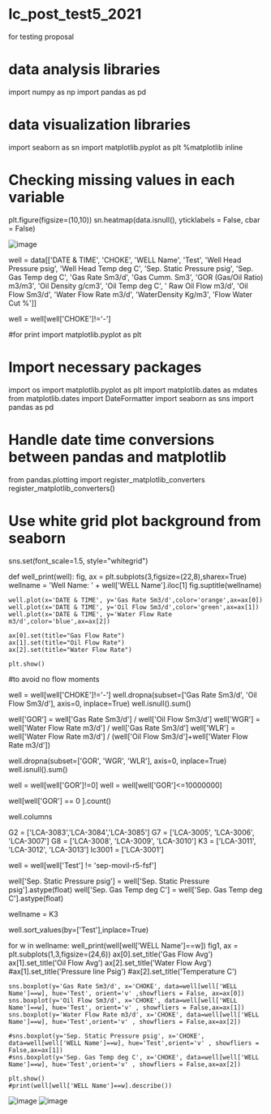 # lc_post_test5_2021
for testing proposal


# data analysis libraries
import numpy as np
import pandas as pd

# data visualization libraries
import seaborn as sn
import matplotlib.pyplot as plt
%matplotlib inline


# Checking missing values in each variable
plt.figure(figsize=(10,10))
sn.heatmap(data.isnull(), yticklabels = False, cbar = False)



![image](https://user-images.githubusercontent.com/31476977/114443167-beeb5380-9ba3-11eb-86d3-9c3846ca99b4.png)

well = data[['DATE & TIME', 'CHOKE', 'WELL Name', 'Test', 'Well Head Pressure  psig',
       'Well Head Temp deg C', 'Sep. Static Pressure psig',
       'Sep. Gas Temp deg C', 'Gas Rate Sm3/d',
       'Gas Cumm. Sm3', 'GOR (Gas/Oil Ratio) m3/m3', 'Oil Density  g/cm3',
       'Oil Temp deg C', ' Raw Oil Flow  m3/d', 'Oil Flow Sm3/d',
       'Water Flow Rate m3/d', 'WaterDensity Kg/m3', 'Flow Water Cut  %']]

well = well[well['CHOKE']!='-']

#for print
import matplotlib.pyplot as plt
# Import necessary packages
import os
import matplotlib.pyplot as plt
import matplotlib.dates as mdates
from matplotlib.dates import DateFormatter
import seaborn as sns
import pandas as pd

# Handle date time conversions between pandas and matplotlib
from pandas.plotting import register_matplotlib_converters
register_matplotlib_converters()

# Use white grid plot background from seaborn
sns.set(font_scale=1.5, style="whitegrid")

def well_print(well):
    fig, ax = plt.subplots(3,figsize=(22,8),sharex=True)
    wellname = 'Well Name: ' + well['WELL Name'].iloc[1]
    fig.suptitle(wellname)

    well.plot(x='DATE & TIME', y='Gas Rate Sm3/d',color='orange',ax=ax[0])
    well.plot(x='DATE & TIME', y='Oil Flow Sm3/d',color='green',ax=ax[1])
    well.plot(x='DATE & TIME', y='Water Flow Rate m3/d',color='blue',ax=ax[2])

    ax[0].set(title="Gas Flow Rate")
    ax[1].set(title="Oil Flow Rate")
    ax[2].set(title="Water Flow Rate")
   
    plt.show()
    
    
    
#to avoid no flow moments

well = well[well['CHOKE']!='-']
well.dropna(subset=['Gas Rate Sm3/d', 'Oil Flow Sm3/d'], axis=0, inplace=True)
well.isnull().sum()

well['GOR'] = well['Gas Rate Sm3/d'] / well['Oil Flow Sm3/d']
well['WGR'] = well['Water Flow Rate m3/d'] / well['Gas Rate Sm3/d']
well['WLR'] = well['Water Flow Rate m3/d'] / (well['Oil Flow Sm3/d']+well['Water Flow Rate m3/d'])

well.dropna(subset=['GOR', 'WGR', 'WLR'], axis=0, inplace=True)
well.isnull().sum()

well = well[well['GOR']!=0]
well = well[well['GOR']<=10000000]

well[well['GOR'] == 0 ].count()

well.columns


G2 = ['LCA-3083','LCA-3084','LCA-3085']
G7 = ['LCA-3005', 'LCA-3006', 'LCA-3007']
G8 = ['LCA-3008', 'LCA-3009', 'LCA-3010']
K3 = ['LCA-3011', 'LCA-3012', 'LCA-3013']
lc3001 = ['LCA-3001']

well = well[well['Test'] != 'sep-movil-r5-fsf']

well['Sep. Static Pressure psig'] = well['Sep. Static Pressure psig'].astype(float)
well['Sep. Gas Temp deg C'] = well['Sep. Gas Temp deg C'].astype(float)

wellname = K3

well.sort_values(by=['Test'],inplace=True)

for w in wellname:
    well_print(well[well['WELL Name']==w])
    fig1, ax = plt.subplots(1,3,figsize=(24,6))
    ax[0].set_title('Gas Flow Avg')
    ax[1].set_title('Oil Flow Avg')
    ax[2].set_title('Water Flow Avg')
    #ax[1].set_title('Pressure line Psig')
    #ax[2].set_title('Temperature C')
    
    sns.boxplot(y='Gas Rate Sm3/d', x='CHOKE', data=well[well['WELL Name']==w], hue='Test', orient='v' ,showfliers = False, ax=ax[0])
    sns.boxplot(y='Oil Flow Sm3/d', x='CHOKE', data=well[well['WELL Name']==w], hue='Test', orient='v' , showfliers = False,ax=ax[1])
    sns.boxplot(y='Water Flow Rate m3/d', x='CHOKE', data=well[well['WELL Name']==w], hue='Test',orient='v' , showfliers = False,ax=ax[2])

    #sns.boxplot(y='Sep. Static Pressure psig', x='CHOKE', data=well[well['WELL Name']==w], hue='Test',orient='v' , showfliers = False,ax=ax[1])
    #sns.boxplot(y='Sep. Gas Temp deg C', x='CHOKE', data=well[well['WELL Name']==w], hue='Test',orient='v' , showfliers = False,ax=ax[2])
    
    plt.show()
    #print(well[well['WELL Name']==w].describe())


![image](https://user-images.githubusercontent.com/31476977/114443352-f8bc5a00-9ba3-11eb-94a8-eb272e145b06.png)
![image](https://user-images.githubusercontent.com/31476977/114443391-02de5880-9ba4-11eb-8858-5af2dd2687c9.png)

    

